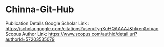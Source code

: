 # Chinna-Git-Hub
Publication Details 
Google Scholar Link : https://scholar.google.com/citations?user=TygXuHQAAAAJ&hl=en&oi=ao
Scopus Author Link: https://www.scopus.com/authid/detail.uri?authorId=57203535079
